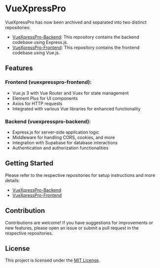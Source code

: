 # VueXpressPro

VueXpressPro has now been archived and separated into two distinct repositories:

- [VueXpressPro-Backend](https://github.com/LoveDoLove/VueXpressPro-Backend): This repository contains the backend codebase using Express.js.
- [VueXpressPro-Frontend](https://github.com/LoveDoLove/VueXpressPro-Frontend): This repository contains the frontend codebase using Vue.js.

## Features

### Frontend (vuexpresspro-frontend):

- Vue.js 3 with Vue Router and Vuex for state management
- Element Plus for UI components
- Axios for HTTP requests
- Integrated with various Vue libraries for enhanced functionality

### Backend (vuexpresspro-backend):

- Express.js for server-side application logic
- Middleware for handling CORS, cookies, and more
- Integration with Supabase for database interactions
- Authentication and authorization functionalities

## Getting Started

Please refer to the respective repositories for setup instructions and more details:

- [VueXpressPro-Backend](https://github.com/LoveDoLove/VueXpressPro-Backend)
- [VueXpressPro-Frontend](https://github.com/LoveDoLove/VueXpressPro-Frontend)

## Contribution

Contributions are welcome! If you have suggestions for improvements or new features, please open an issue or submit a pull request in the respective repositories.

## License

This project is licensed under the [MIT License](LICENSE).
